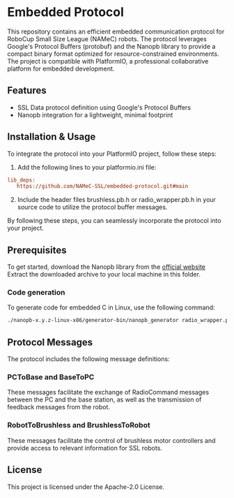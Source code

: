 # Embedded Protocol

This repository contains an efficient embedded communication protocol for RoboCup Small Size League (NAMeC) robots.
The protocol leverages Google's Protocol Buffers (protobuf) and the Nanopb library to provide a compact binary format optimized for resource-constrained environments.
The project is compatible with PlatformIO, a professional collaborative platform for embedded development.

## Features

- SSL Data protocol definition using Google's Protocol Buffers
- Nanopb integration for a lightweight, minimal footprint

## Installation & Usage

To integrate the protocol into your PlatformIO project, follow these steps:

1. Add the following lines to your platformio.ini file:

```.ini
lib_deps:
   https://github.com/NAMeC-SSL/embedded-protocol.git#main
```

2. Include the header files brushless.pb.h or radio_wrapper.pb.h in your source code to utilize the protocol buffer messages.

By following these steps, you can seamlessly incorporate the protocol into your project.

## Prerequisites

To get started, download the Nanopb library from the [official website](https://jpa.kapsi.fi/nanopb/download/)
Extract the downloaded archive to your local machine in this folder.

### Code generation

To generate code for embedded C in Linux, use the following command:

```bash
./nanopb-x.y.z-linux-x86/generator-bin/nanopb_generator radio_wrapper.proto brushless.proto -I proto -D src
```

## Protocol Messages

The protocol includes the following message definitions:

### PCToBase and BaseToPC

These messages facilitate the exchange of RadioCommand messages between the PC and the base station, as well as the transmission of feedback messages from the robot.

### RobotToBrushless and BrushlessToRobot

These messages facilitate the control of brushless motor controllers and provide access to relevant information for SSL robots.

## License

This project is licensed under the Apache-2.0 License.

